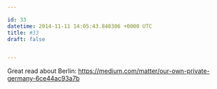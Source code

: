 ```yaml
---

id: 33
datetime: 2014-11-11 14:05:43.848306 +0000 UTC
title: #33
draft: false


---
```


Great read about Berlin: https://medium.com/matter/our-own-private-germany-6ce44ac93a7b
